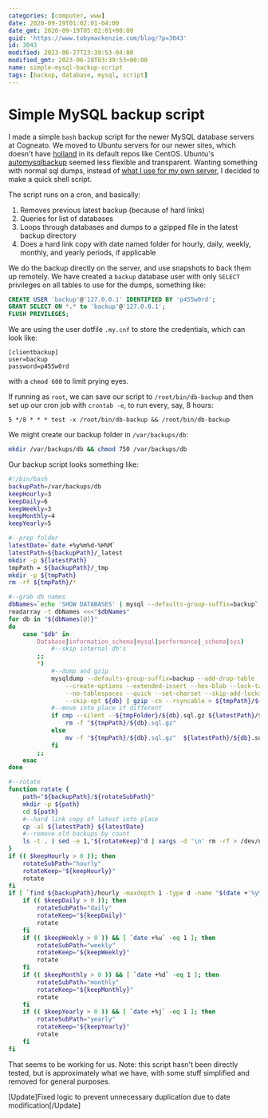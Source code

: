 ```yaml
---
categories: [computer, www]
date: 2020-09-19T01:02:01-04:00
date_gmt: 2020-09-19T05:02:01+00:00
guid: 'https://www.tobymackenzie.com/blog/?p=3043'
id: 3043
modified: 2023-06-27T23:39:53-04:00
modified_gmt: 2023-06-28T03:39:53+00:00
name: simple-mysql-backup-script
tags: [backup, database, mysql, script]
---
```


Simple MySQL backup script
==========================

I made a simple `bash` backup script for the newer MySQL database servers at Cogneato.<!--more-->  We moved to Ubuntu servers for our newer sites, which doesn't have [holland](https://hollandbackup.org/) in its default repos like CentOS.  Ubuntu's [automysqlbackup](https://sourceforge.net/projects/automysqlbackup/) seemed less flexible and transparent.  Wanting something with normal sql dumps, instead of [what I use for my own server](https://github.com/tobymackenzie/server-tobymackenzie.com/blob/51232f91b42a7ec79359fbf952950ab03b343b04/assets/home/backup/bin/db-backup.j2), I decided to make a quick shell script.

The script runs on a cron, and basically:

1. Removes previous latest backup (because of hard links)
2. Queries for list of databases
3. Loops through databases and dumps to a gzipped file in the latest backup directory
4. Does a hard link copy with date named folder for hourly, daily, weekly, monthly, and yearly periods, if applicable

We do the backup directly on the server, and use snapshots to back them up remotely.  We have created a `backup` database user with only `SELECT` privileges on all tables to use for the dumps, something like:

``` sql
CREATE USER 'backup'@'127.0.0.1' IDENTIFIED BY 'p455w0rd';
GRANT SELECT ON *.* to 'backup'@'127.0.0.1';
FLUSH PRIVILEGES;
```

We are using the user dotfile `.my.cnf` to store the credentials, which can look like:

```
[clientbackup]
user=backup
password=p455w0rd
```

with a `chmod 600` to limit prying eyes.

If running as `root`, we can save our script to `/root/bin/db-backup` and then set up our cron job with `crontab -e`, to run every, say, 8 hours:

```
5 */8 * * * test -x /root/bin/db-backup && /root/bin/db-backup
```

We might create our backup folder in `/var/backups/db`:

``` sh
mkdir /var/backups/db && chmod 750 /var/backups/db
```
Our backup script looks something like:

``` bash
#!/bin/bash
backupPath=/var/backups/db
keepHourly=3
keepDaily=6
keepWeekly=3
keepMonthly=4
keepYearly=5

#--prep folder
latestDate=`date +%y%m%d-%H%M`
latestPath=${backupPath}/_latest
mkdir -p ${latestPath}
tmpPath = ${backupPath}/_tmp
mkdir -p ${tmpPath}
rm -rf ${tmpPath}/*

#--grab db names
dbNames=`echo 'SHOW DATABASES' | mysql --defaults-group-suffix=backup`
readarray -t dbNames <<<"$dbNames"
for db in "${dbNames[@]}"
do
	case "$db" in
		Database|information_schema|mysql|performance|_schema|sys)
			#--skip internal db's
		;;
		*)
			#--dump and gzip
			mysqldump --defaults-group-suffix=backup --add-drop-table --allow-keywords \
				--create-options --extended-insert --hex-blob --lock-tables=false --no-create-db \
				--no-tablespaces --quick --set-charset --skip-add-locks --skip-comments \
				--skip-opt ${db} | gzip -cn --rsyncable > ${tmpPath}/${db}.sql.gz
			#--move into place if different
			if cmp --silent --${tmpFolder}/${db}.sql.gz ${latestPath}/${db}.sql.gz; then
				rm -f "${tmpPath}/${db}.sql.gz"
			else
				mv -f "${tmpPath}/${db}.sql.gz"  ${latestPath}/${db}.sql.gz
			fi
		;;
	esac
done

#--rotate
function rotate {
	path="${backupPath}/${rotateSubPath}"
	mkdir -p ${path}
	cd ${path}
	#--hard link copy of latest into place
	cp -al ${latestPath} ${latestDate}
	#--remove old backups by count
	ls -t . | sed -e 1,"${rotateKeep}"d | xargs -d '\n' rm -rf > /dev/null 2>&1
}
if (( $keepHourly > 0 )); then
	rotateSubPath="hourly"
	rotateKeep="${keepHourly}"
	rotate
fi
if [ `find ${backupPath}/hourly -maxdepth 1 -type d -name "$(date +'%y%m%d-')*" | wc -l` -eq 1 ]; then
	if (( $keepDaily > 0 )); then
		rotateSubPath="daily"
		rotateKeep="${keepDaily}"
		rotate
	fi
	if (( $keepWeekly > 0 )) && [ `date +%u` -eq 1 ]; then
		rotateSubPath="weekly"
		rotateKeep="${keepWeekly}"
		rotate
	fi
	if (( $keepMonthly > 0 )) && [ `date +%d` -eq 1 ]; then
		rotateSubPath="monthly"
		rotateKeep="${keepMonthly}"
		rotate
	fi
	if (( $keepYearly > 0 )) && [ `date +%j` -eq 1 ]; then
		rotateSubPath="yearly"
		rotateKeep="${keepYearly}"
		rotate
	fi
fi
```

That seems to be working for us.  Note: this script hasn't been directly tested, but is approximately what we have, with some stuff simplified and removed for general purposes.

[Update]Fixed logic to prevent unnecessary duplication due to date modification[/Update]
